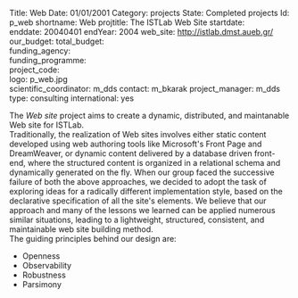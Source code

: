 Title: Web 
Date: 01/01/2001
Category: projects 
State: Completed projects
Id: p_web 
shortname: Web 
projtitle: The ISTLab Web Site 
startdate:  
enddate: 20040401 
endYear: 2004 
web_site: http://istlab.dmst.aueb.gr/ 
our_budget: 
total_budget:  
funding_agency:  
funding_programme:  
project_code:  
logo: p_web.jpg  
scientific_coordinator: m_dds 
contact: m_bkarak 
project_manager: m_dds 
type: consulting 
international: yes

The <em>Web site</em> project aims to create a dynamic,
distributed, and maintanable Web site for ISTLab.
<br/>
Traditionally, the realization of Web sites involves either
static content developed using web authoring tools like
Microsoft's Front Page and DreamWeaver, or dynamic
content delivered by a database driven front-end,
where the structured content is organized
in a relational schema and dynamically generated on the fly.
When our group faced the successive failure of both the above approaches,
we decided to adopt the task of exploring ideas for a radically different
implementation style, based on the declarative specification
of all the site's elements.
We believe that our approach and many of the lessons we learned
can be applied numerous similar situations,
leading to a lightweight, structured, consistent, and maintainable
web site building method.
<br/>
The guiding principles behind our design are:
<ul>
<li>Openness</li>
<li>Observability</li>
<li>Robustness</li>
<li>Parsimony</li>
</ul>
	
